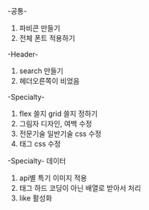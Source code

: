 -공통-

1. 파비콘 만들기
2. 전체 폰트 적용하기

-Header-

1. search 만들기
2. 헤더오른쪽이 비었음

-Specialty-

1. flex 쓸지 grid 쓸지 정하기
2. 그림자 디자인, 여백 수정
3. 전문기술 일반기술 css 수정
4. 태그 css 수정

-Specialty- 데이터

1. api별 특기 이미지 적용
2. 태그 하드 코딩이 아닌 배열로 받아서 처리
3. like 활성화

